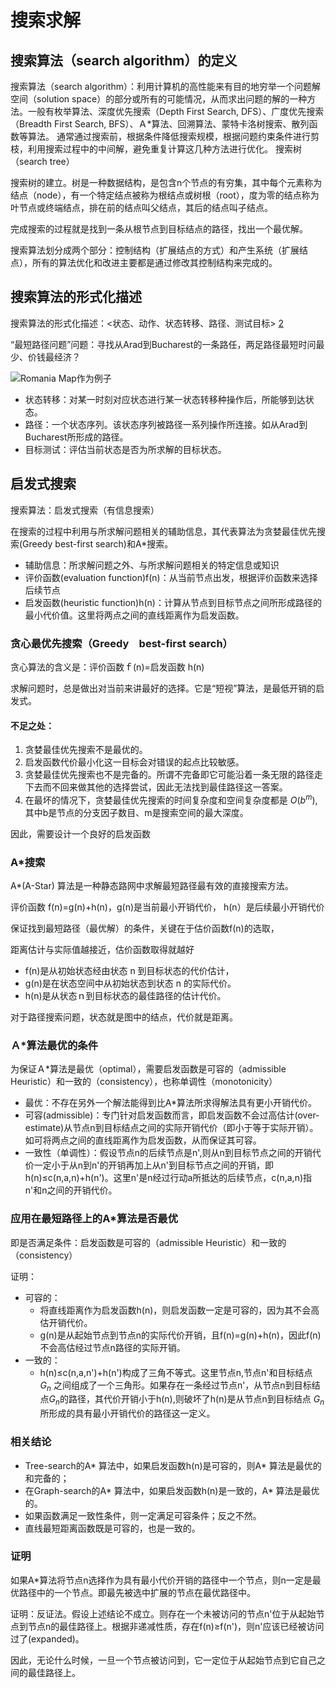 # 搜索求解

## 搜索算法（search algorithm）的定义

搜索算法（search algorithm）：利用计算机的高性能来有目的地穷举一个问题解空间（solution space）的部分或所有的可能情况，从而求出问题的解的一种方法。一般有枚举算法、深度优先搜索（Depth First Search, DFS）、广度优先搜索（Breadth First Search, BFS）、Ａ*算法、回溯算法、蒙特卡洛树搜索、散列函数等算法。
通常通过搜索前，根据条件降低搜索规模，根据问题约束条件进行剪枝，利用搜索过程中的中间解，避免重复计算这几种方法进行优化。
搜索树（search tree）

搜索树的建立。树是一种数据结构，是包含n个节点的有穷集，其中每个元素称为结点（node），有一个特定结点被称为根结点或树根（root），度为零的结点称为叶节点或终端结点，排在前的结点叫父结点，其后的结点叫子结点。

完成搜索的过程就是找到一条从根节点到目标结点的路径，找出一个最优解。

搜索算法划分成两个部分：控制结构（扩展结点的方式）和产生系统（扩展结点），所有的算法优化和改进主要都是通过修改其控制结构来完成的。

## 搜索算法的形式化描述

搜索算法的形式化描述：<状态、动作、状态转移、路径、测试目标> [2]

“最短路径问题”问题：寻找从Arad到Bucharest的一条路任，两足路径最短时问最少、价钱最经济？

![Romania Map作为例子](../.../img/Romania_Map_Example.png)

- 状态转移：对某一时刻对应状态进行某一状态转移种操作后，所能够到达状态。
- 路径：一个状态序列。该状态序列被路径一系列操作所连接。如从Arad到Bucharest所形成的路径。
- 目标测试：评估当前状态是否为所求解的目标状态。

## 启发式搜索

搜索算法：启发式搜索（有信息搜索）

在搜索的过程中利用与所求解问题相关的辅助信息，其代表算法为贪婪最佳优先搜索(Greedy best-first search)和A*搜索。

- 辅助信息：所求解问题之外、与所求解问题相关的特定信息或知识
- 评价函数(evaluation function)f(n)：从当前节点出发，根据评价函数来选择后续节点
- 启发函数(heuristic function)h(n)：计算从节点到目标节点之间所形成路径的最小代价值。这里将两点之间的直线距离作为启发函数。

### 贪心最优先搜索（Greedy　best-first search）

贪心算法的含义是：评价函数ｆ(n)=启发函数 h(n)

求解问题时，总是做出对当前来讲最好的选择。它是“短视”算法，是最低开销的启发式。

#### 不足之处：

1. 贪婪最佳优先搜索不是最优的。
2. 启发函数代价最小化这一目标会对错误的起点比较敏感。
3. 贪婪最佳优先搜索也不是完备的。所谓不完备即它可能沿着一条无限的路径走下去而不回来做其他的选择尝试，因此无法找到最佳路径这一答案。
4. 在最坏的情况下，贪婪最佳优先搜索的时间复杂度和空间复杂度都是 $O(b^m)$,其中b是节点的分支因子数目、m是搜索空间的最大深度。

因此，需要设计一个良好的启发函数

### A*搜索

A*(A-Star) 算法是一种静态路网中求解最短路径最有效的直接搜索方法。

评价函数 f(n)=g(n)+h(n)，g(n)是当前最小开销代价， h(n）是后续最小开销代价

保证找到最短路径（最优解）的条件，关键在于估价函数f(n)的选取，

距离估计与实际值越接近，估价函数取得就越好

- f(n)是从初始状态经由状态 n 到目标状态的代价估计，
- g(n)是在状态空间中从初始状态到状态 n 的实际代价。
- h(n)是从状态ｎ到目标状态的最佳路径的估计代价。

对于路径搜索问题，状态就是图中的结点，代价就是距离。

### Ａ*算法最优的条件

为保证Ａ*算法是最优（optimal），需要启发函数是可容的（admissible Heuristic）和一致的（consistency），也称单调性（monotonicity）

- 最优：不存在另外一个解法能得到比A*算法所求得解法具有更小开销代价。
- 可容(admissible)：专门针对启发函数而言，即启发函数不会过高估计(over-estimate)从节点n到目标结点之间的实际开销代价（即小于等于实际开销）。如可将两点之间的直线距离作为启发函数，从而保证其可容。
- 一致性（单调性）：假设节点n的后续节点是n',则从n到目标节点之间的开销代价一定小于从n到n'的开销再加上从n'到目标节点之间的开销，即h(n)≤c(n,a,n)+h(n')。这里n'是n经过行动a所抵达的后续节点，c(n,a,n)指n'和n之间的开销代价。

### 应用在最短路径上的A*算法是否最优

即是否满足条件：启发函数是可容的（admissible Heuristic）和一致的（consistency）

证明：

- 可容的：
  - 将直线距离作为启发函数h(n)，则启发函数一定是可容的，因为其不会高估开销代价。
  - g(n)是从起始节点到节点n的实际代价开销，且f(n)=g(n)+h(n)，因此f(n)不会高估经过节点n路径的实际开销。
- 一致的：
  - h(n)≤c(n,a,n')+h(n')构成了三角不等式。这里节点n,节点n'和目标结点 $G_n$ 之间组成了一个三角形。如果存在一条经过节点n'，从节点n到目标结点$G_n$的路径，其代价开销小于h(n),则破坏了h(n)是从节点n到目标结点 $G_n$ 所形成的具有最小开销代价的路径这一定义。

### 相关结论

- Tree-search的A* 算法中，如果启发函数h(n)是可容的，则A* 算法是最优的和完备的；
- 在Graph-search的A* 算法中，如果启发函数h(n)是一致的，A* 算法是最优的。
- 如果函数满足一致性条件，则一定满足可容条件；反之不然。
- 直线最短距离函数既是可容的，也是一致的。

### 证明

如果A*算法将节点n选择作为具有最小代价开销的路径中一个节点，则n一定是最优路径中的一个节点。即最先被选中扩展的节点在最优路径中。

证明：反证法。假设上述结论不成立。则存在一个未被访问的节点n'位于从起始节点到节点n的最佳路径上。根据非递减性质，存在f(n)≥f(n')，则n'应该已经被访问过了(expanded)。

因此，无论什么时候，一旦一个节点被访问到，它一定位于从起始节点到它自己之间的最佳路径上。


[1]: https://zhuanlan.zhihu.com/p/48740530#%E7%AC%AC%E4%BA%8C%E8%AE%B2%E3%80%80%E6%90%9C%E7%B4%A2%E6%B1%82%E8%A7%A3
[2]: https://www.youtube.com/watch?v=kwWyKjeuL3E
